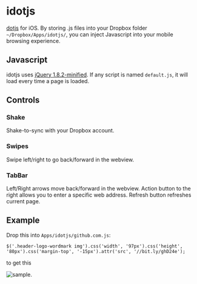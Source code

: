 # idotjs

[dotjs](https://github.com/defunkt/dotjs) for iOS. By storing .js files into your Dropbox folder `~/Dropbox/Apps/idotjs/`, you can inject Javascript into your mobile browsing experience.

## Javascript

idotjs uses [jQuery 1.8.2-minified](http://jquery.com/).  If any script is named `default.js`, it will load every time a page is loaded.

## Controls

### Shake

Shake-to-sync with your Dropbox account.

### Swipes

Swipe left/right to go back/forward in the webview.

### TabBar

Left/Right arrows move back/forward in the webview.  Action button to the right allows you to enter a specific web address.  Refresh button refreshes current page.

## Example

Drop this into `Apps/idotjs/github.com.js`:

	$('.header-logo-wordmark img').css('width', '97px').css('height', '80px').css('margin-top', '-15px').attr('src', '//bit.ly/ghD24e');
	
to get this

![sample](http://i.imgur.com/Klx5k.png).